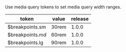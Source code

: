 Use media query tokens to set media query width ranges.

<table>
    <thead>
        <tr>
            <th>token</th>
            <th>value</th>
            <th>release</th>
        </tr>
    </thead>
    <tbody>
        <tr>
            <td>$breakpoints.sm</td>
            <td>30rem</td>
            <td>1.0.0</td>
        </tr>
        <tr>
            <td>$breakpoints.md</td>
            <td>60rem</td>
            <td>1.0.0</td>
        </tr>
        <tr>
            <td>$breakpoints.lg</td>
            <td>90rem</td>
            <td>1.0.0</td>
        </tr>
    </tbody>
</table>